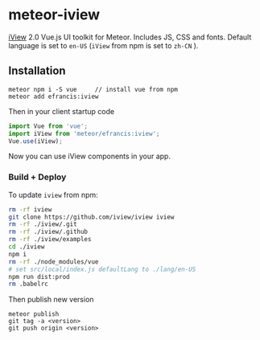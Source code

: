 # meteor-iview

[iView](https://www.iviewui.com/) 2.0 Vue.js UI toolkit for Meteor. Includes JS, CSS and fonts. Default language is set to `en-US` (`iView` from npm is set to `zh-CN` ).

## Installation

```
meteor npm i -S vue     // install vue from npm
meteor add efrancis:iview
```

Then in your client startup code

```js
import Vue from 'vue';
import iView from 'meteor/efrancis:iview';
Vue.use(iView);
```

Now you can use iView components in your app.

### Build + Deploy

To update `iview` from npm:

```bash
rm -rf iview
git clone https://github.com/iview/iview iview
rm -rf ./iview/.git
rm -rf ./iview/.github
rm -rf ./iview/examples
cd ./iview
npm i
rm -rf ./node_modules/vue
# set src/local/index.js defaultLang to ./lang/en-US
npm run dist:prod
rm .babelrc
```

Then publish new version

```
meteor publish
git tag -a <version>
git push origin <version>
```